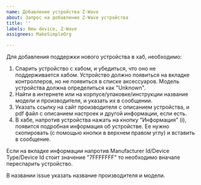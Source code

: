 ```yaml
---
name: Добавление устройства Z-Wave
about: Запрос на добавление Z-Wave устройства
title: ''
labels: New device, Z-Wave
assignees: MakeSimpleOrg

---
```


Для добавления поддержки нового устройства в хаб, необходимо:

1) Спарить устройство с хабом, и убедиться, что оно не поддерживается хабом. Устройство должно появиться на вкладке контроллеров, но не появиться в списке аксессуаров. Модель устройства должна определиться как "Unknown".
2) Найти в интернете или на корпусе/упаковке/инструкции название модели и производителя, и указать их в сообщении.
3) Указать ссылку на сайт производителя с описанием устройства, и pdf файл с описанием настроек и другой информации, если есть.
4) В хабе, напротив устройства нажать на кнопку "Информация" (i), появится подробная информация об устройстве. Ее нужно скопировать (с помощью кнопки в верхнем правом углу) и вставить в сообщение.

Если на вкладке информации напротив Manufacturer Id/Device Type/Device Id стоит значение "7FFFFFFF" то необходимо вначале переспарить устройство.

В названии issue указать название производителя и модели.
